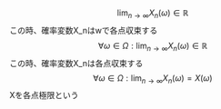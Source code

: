 $$ \lim_{n \to \infty} X_n(\omega) \in \mathbb R $$
この時、確率変数X_nはwで各点収束する
$$ \forall \omega \in \Omega :\lim_{n \to \infty} X_n(\omega)\in \mathbb R $$
この時、確率変数X_nは各点収束する
$$ \forall \omega \in \Omega :\lim_{n \to \infty} X_n(\omega)= X(\omega) $$
Xを各点極限という